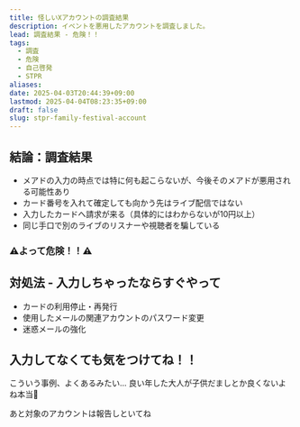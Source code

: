 ```yaml
---
title: 怪しいXアカウントの調査結果
description: イベントを悪用したアカウントを調査しました。
lead: 調査結果 - 危険！！
tags:
  - 調査
  - 危険
  - 自己啓発
  - STPR
aliases: 
date: 2025-04-03T20:44:39+09:00
lastmod: 2025-04-04T08:23:35+09:00
draft: false
slug: stpr-family-festival-account
---
```

## 結論：調査結果

- メアドの入力の時点では特に何も起こらないが、今後そのメアドが悪用される可能性あり
- カード番号を入れて確定しても向かう先はライブ配信ではない
- 入力したカードへ請求が来る（具体的にはわからないが10円以上）
- 同じ手口で別のライブのリスナーや視聴者を騙している
### **⚠️よって危険！！⚠️**

## 対処法 - 入力しちゃったならすぐやって

- カードの利用停止・再発行
- 使用したメールの関連アカウントのパスワード変更
- 迷惑メールの強化
## 入力してなくても気をつけてね！！

こういう事例、よくあるみたい...
良い年した大人が子供だましとか良くないよね本当😤

あと対象のアカウントは報告しといてね